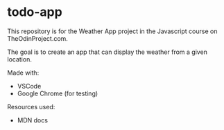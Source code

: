 # todo-app

This repository is for the Weather App project in the Javascript course on TheOdinProject.com.

The goal is to create an app that can display the weather from a given location.

Made with:

- VSCode
- Google Chrome (for testing)

Resources used:

- MDN docs